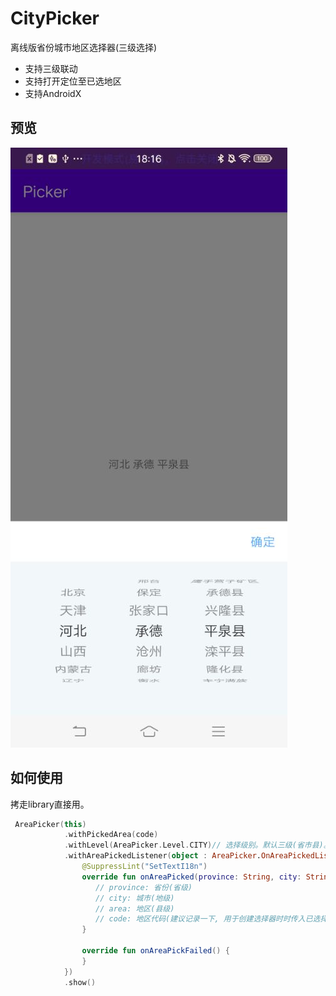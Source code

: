 # CityPicker

离线版省份城市地区选择器(三级选择)

- 支持三级联动
- 支持打开定位至已选地区
- 支持AndroidX

## 预览

![](./art/display.jpg)

## 如何使用

拷走library直接用。

```kotlin
 AreaPicker(this)
            .withPickedArea(code)
            .withLevel(AreaPicker.Level.CITY)// 选择级别。默认三级(省市县)。
            .withAreaPickedListener(object : AreaPicker.OnAreaPickedListener {
                @SuppressLint("SetTextI18n")
                override fun onAreaPicked(province: String, city: String, area: String, code: String) {
                   // province: 省份(省级)
                   // city: 城市(地级)
                   // area: 地区(县级)
                   // code: 地区代码(建议记录一下, 用于创建选择器时时传入已选择的地区)
                }

                override fun onAreaPickFailed() {
                }
            })
            .show()
```